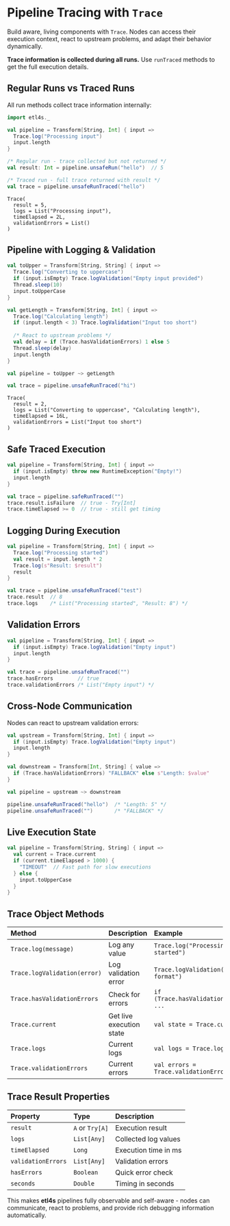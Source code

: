 # Pipeline Tracing with `Trace`

Build aware, living components with `Trace`. Nodes can access their execution context, react to upstream problems, and adapt their behavior dynamically.

**Trace information is collected during all runs.** Use `runTraced` methods to get the full execution details.

## Regular Runs vs Traced Runs

All run methods collect trace information internally:

```scala
import etl4s._

val pipeline = Transform[String, Int] { input =>
  Trace.log("Processing input")
  input.length
}

/* Regular run - trace collected but not returned */
val result: Int = pipeline.unsafeRun("hello")  // 5

/* Traced run - full trace returned with result */
val trace = pipeline.unsafeRunTraced("hello")
```

```
Trace(
  result = 5,
  logs = List("Processing input"),
  timeElapsed = 2L,
  validationErrors = List()
)
```

## Pipeline with Logging & Validation

```scala
val toUpper = Transform[String, String] { input =>
  Trace.log("Converting to uppercase")
  if (input.isEmpty) Trace.logValidation("Empty input provided")
  Thread.sleep(10)
  input.toUpperCase
}

val getLength = Transform[String, Int] { input =>
  Trace.log("Calculating length")
  if (input.length < 3) Trace.logValidation("Input too short")
  
  /* React to upstream problems */
  val delay = if (Trace.hasValidationErrors) 1 else 5
  Thread.sleep(delay)
  input.length
}

val pipeline = toUpper ~> getLength

val trace = pipeline.unsafeRunTraced("hi")
```

```
Trace(
  result = 2,
  logs = List("Converting to uppercase", "Calculating length"),
  timeElapsed = 16L,
  validationErrors = List("Input too short")
)
```

## Safe Traced Execution

```scala
val pipeline = Transform[String, Int] { input =>
  if (input.isEmpty) throw new RuntimeException("Empty!")
  input.length
}

val trace = pipeline.safeRunTraced("")
trace.result.isFailure  // true - Try[Int] 
trace.timeElapsed >= 0  // true - still get timing
```

## Logging During Execution

```scala
val pipeline = Transform[String, Int] { input =>
  Trace.log("Processing started")
  val result = input.length * 2
  Trace.log(s"Result: $result")
  result
}

val trace = pipeline.unsafeRunTraced("test")
trace.result  // 8
trace.logs    /* List("Processing started", "Result: 8") */
```

## Validation Errors

```scala
val pipeline = Transform[String, Int] { input =>
  if (input.isEmpty) Trace.logValidation("Empty input")
  input.length
}

val trace = pipeline.unsafeRunTraced("")
trace.hasErrors        // true
trace.validationErrors /* List("Empty input") */
```

## Cross-Node Communication

Nodes can react to upstream validation errors:

```scala
val upstream = Transform[String, Int] { input =>
  if (input.isEmpty) Trace.logValidation("Empty input")
  input.length
}

val downstream = Transform[Int, String] { value =>
  if (Trace.hasValidationErrors) "FALLBACK" else s"Length: $value"
}

val pipeline = upstream ~> downstream

pipeline.unsafeRunTraced("hello")  /* "Length: 5" */
pipeline.unsafeRunTraced("")       /* "FALLBACK" */
```

## Live Execution State

```scala
val pipeline = Transform[String, String] { input =>
  val current = Trace.current
  if (current.timeElapsed > 1000) {
    "TIMEOUT"  // Fast path for slow executions
  } else {
    input.toUpperCase
  }
}
```

## Trace Object Methods

| Method | Description | Example |
|:-------|:------------|:--------|
| `Trace.log(message)` | Log any value | `Trace.log("Processing started")` |
| `Trace.logValidation(error)` | Log validation error | `Trace.logValidation("Invalid format")` |  
| `Trace.hasValidationErrors` | Check for errors | `if (Trace.hasValidationErrors) ...` |
| `Trace.current` | Get live execution state | `val state = Trace.current` |
| `Trace.logs` | Current logs | `val logs = Trace.logs` |
| `Trace.validationErrors` | Current errors | `val errors = Trace.validationErrors` |

## Trace Result Properties

| Property | Type | Description |
|:---------|:-----|:------------|
| `result` | `A` or `Try[A]` | Execution result |
| `logs` | `List[Any]` | Collected log values |
| `timeElapsed` | `Long` | Execution time in ms |
| `validationErrors` | `List[Any]` | Validation errors |
| `hasErrors` | `Boolean` | Quick error check |
| `seconds` | `Double` | Timing in seconds |

This makes **etl4s** pipelines fully observable and self-aware - nodes can communicate, react to problems, and provide rich debugging information automatically.
